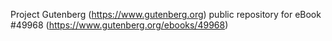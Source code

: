Project Gutenberg (https://www.gutenberg.org) public repository for eBook #49968 (https://www.gutenberg.org/ebooks/49968)
